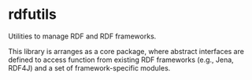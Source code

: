 # rdfutils

Utilities to manage RDF and RDF frameworks.  

This library is arranges as a core package, where abstract interfaces are defined to access function from existing RDF frameworks (e.g., Jena, RDF4J) and a set of framework-specific modules.  
